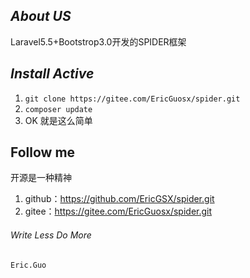 ## _About US_
Laravel5.5+Bootstrop3.0开发的SPIDER框架
## *Install Active*
1. ```git clone https://gitee.com/EricGuosx/spider.git```
2. ``` composer update ```
3. OK 就是这么简单
## __Follow me__
开源是一种精神
1. github：https://github.com/EricGSX/spider.git
2. gitee：https://gitee.com/EricGuosx/spider.git

###### _Write Less Do More_
    Eric.Guo